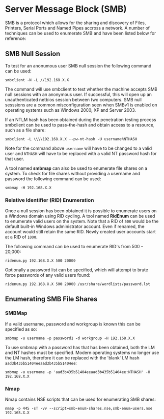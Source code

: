 # Server Message Block (SMB)

SMB is a protocol which allows for the sharing and discovery of Files, Printers, Serial Ports and Named Pipes accross a network.  A number of techniques can be used to enumerate SMB and have been listed below for reference:

## SMB Null Session
To test for an anonumous user SMB null session the following command can be used:

`smbclient -N -L //192.168.X.X`

The command will use smbclient to test whether the machine accepts SMB null sessions with an anonymous user.  If successful, this will open up an unauthenticated netbios session between two computers.  SMB null sesssions are a common misconfiguration seen when SMBv1 is enabled on operating systems such as Windows 2000, XP and Server 2003.

If an NTLM hash has been obtained during the penetration testing process smbclient can be used to pass-the-hash and obtain access to a resource, such as a file share:

`smbclient -L \\\\192.168.X.X --pw-nt-hash -U username%NTHASH`

Note for the command above `username` will have to be changed to a valid user and `NTHASH` will have to be replaced with a valid NT password hash for that user.

A tool named **smbmap** can also be used to enumerate file shares on a system.  To check for file shares without providing a username and password the following command can be used:

`smbmap -H 192.168.X.X`

### Relative Identifier (RID) Enumeration
Once a null session has been obtained it is possible to enumerate users on a Windows domain using RID cycling.  A tool named **RidEnum** can be used to enumerate valid users on the system.  Note that a RID of `500` would be the default built-in Windows administrator account.  Even if renamed, the account would still retain the same RID.  Newly created user accounts start at a RID of `1000`.  

The following command can be used to enumerate RID's from 500 - 20,000:

`ridenum.py 192.168.X.X 500 20000`

Optionally a password list can be specified, which will attempt to brute force passwords of any valid users found:


`ridenum.py 192.168.X.X 500 20000 /usr/share/wordlists/password.lst`

## Enumerating SMB File Shares

### SMBMap

If a valid username, password and workgroup is known this can be specified as so:

`smbmap -u username -p password1 -d workgroup -H 192.168.X.X`

To use smbmap with a password has that has been obtained, both the LM and NT hashes must be specified.  Modern operating systems no longer use the LM hash, therefore it can be replaced with the 'blank' LM hash `aad3b435b51404eeaad3b435b51404ee`:

`smbmap -u username -p 'aad3b435b51404eeaad3b435b51404ee:NTHASH' -H 192.168.X.X`

### Nmap

Nmap contains NSE scripts that can be used for enumerating SMB shares:

`nmap -p 445 -sT -vv --script=smb-enum-shares.nse,smb-enum-users.nse 192.168.X.X`
